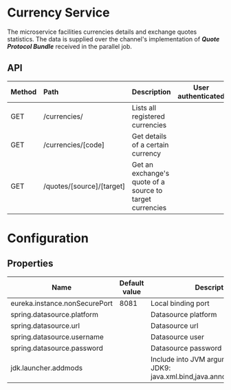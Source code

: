 # Currency Service

The microservice facilities currencies details and exchange quotes statistics. 
The data is supplied over the channel's implementation of **_Quote Protocol Bundle_** received in the parallel job. 

## API

| Method | Path | Description | User authenticated | Available from UI |
| --- | :--- | --- | :---: | :---: |
| GET | /currencies/ | Lists all registered currencies | | × |
| GET | /currencies/[code] | Get details of a certain currency | | × |
| GET | /quotes/[source]/[target] | Get an exchange's quote of a source to target currencies  |  | × |

# Configuration

## Properties

| Name | Default value | Description | 
| --- | --- | --- |
| eureka.instance.nonSecurePort | 8081 |  Local binding port |
| spring.datasource.platform | | Datasource platform |
| spring.datasource.url | | Datasource url |
| spring.datasource.username | | Datasource user |
| spring.datasource.password | | Datasource password |
| jdk.launcher.addmods | | Include into JVM arguments if run on JDK9: java.xml.bind,java.annotations.common |
